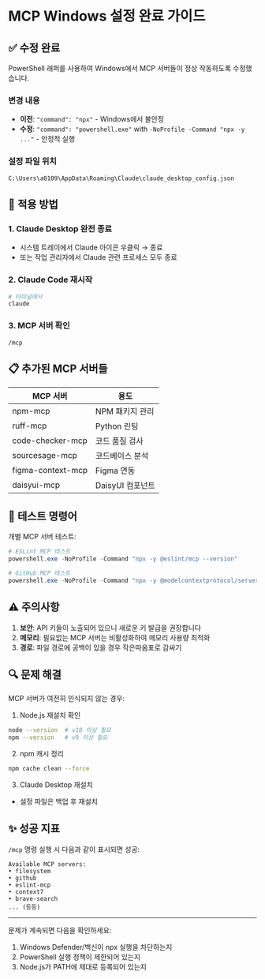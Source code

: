 # MCP Windows 설정 완료 가이드

## ✅ 수정 완료
PowerShell 래퍼를 사용하여 Windows에서 MCP 서버들이 정상 작동하도록 수정했습니다.

### 변경 내용
- **이전**: `"command": "npx"` - Windows에서 불안정
- **수정**: `"command": "powershell.exe"` with `-NoProfile -Command "npx -y ..."` - 안정적 실행

### 설정 파일 위치
```
C:\Users\a0109\AppData\Roaming\Claude\claude_desktop_config.json
```

## 🚀 적용 방법

### 1. Claude Desktop 완전 종료
- 시스템 트레이에서 Claude 아이콘 우클릭 → 종료
- 또는 작업 관리자에서 Claude 관련 프로세스 모두 종료

### 2. Claude Code 재시작
```bash
# 터미널에서
claude
```

### 3. MCP 서버 확인
```
/mcp
```

## 📋 추가된 MCP 서버들

| MCP 서버 | 용도 |
|---------|-----|
| npm-mcp | NPM 패키지 관리 |
| ruff-mcp | Python 린팅 |
| code-checker-mcp | 코드 품질 검사 |
| sourcesage-mcp | 코드베이스 분석 |
| figma-context-mcp | Figma 연동 |
| daisyui-mcp | DaisyUI 컴포넌트 |

## 🧪 테스트 명령어

개별 MCP 서버 테스트:
```powershell
# ESLint MCP 테스트
powershell.exe -NoProfile -Command "npx -y @eslint/mcp --version"

# GitHub MCP 테스트
powershell.exe -NoProfile -Command "npx -y @modelcontextprotocol/server-github --version"
```

## ⚠️ 주의사항

1. **보안**: API 키들이 노출되어 있으니 새로운 키 발급을 권장합니다
2. **메모리**: 필요없는 MCP 서버는 비활성화하여 메모리 사용량 최적화
3. **경로**: 파일 경로에 공백이 있을 경우 작은따옴표로 감싸기

## 🔍 문제 해결

MCP 서버가 여전히 인식되지 않는 경우:

1. Node.js 재설치 확인
```bash
node --version  # v18 이상 필요
npm --version   # v9 이상 필요
```

2. npm 캐시 정리
```bash
npm cache clean --force
```

3. Claude Desktop 재설치
- 설정 파일은 백업 후 재설치

## ✨ 성공 지표

`/mcp` 명령 실행 시 다음과 같이 표시되면 성공:
```
Available MCP servers:
• filesystem
• github
• eslint-mcp
• context7
• brave-search
... (등등)
```

---
문제가 계속되면 다음을 확인하세요:
1. Windows Defender/백신이 npx 실행을 차단하는지
2. PowerShell 실행 정책이 제한되어 있는지
3. Node.js가 PATH에 제대로 등록되어 있는지